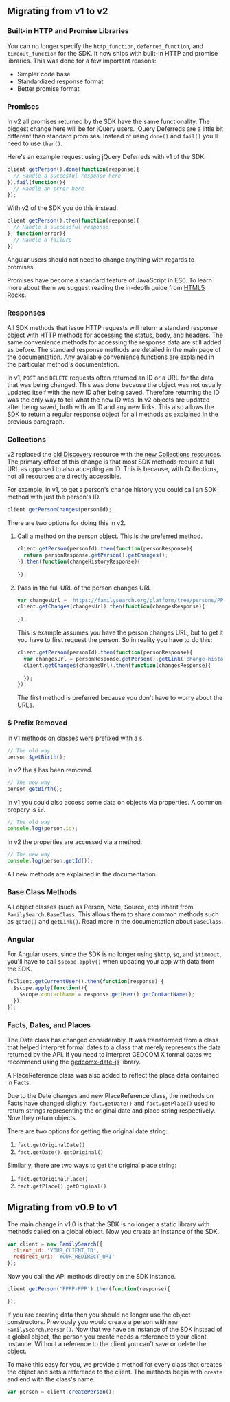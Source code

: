 ## Migrating from v1 to v2

### Built-in HTTP and Promise Libraries

You can no longer specify the `http_function`,
`deferred_function`, and `timeout_function` for the SDK. It now ships with built-in
HTTP and promise libraries. This was done for a few important reasons:

* Simpler code base
* Standardized response format
* Better promise format

### Promises

In v2 all promises returned by the SDK have the same functionality. The biggest
change here will be for jQuery users. jQuery Deferreds are a little bit different
than standard promises. Instead of using `done()` and `fail()` you'll need to use
`then()`.

Here's an example request using jQuery Deferreds with v1 of the SDK.

```js
client.getPerson().done(function(response){
  // Handle a succesful response here
}).fail(function(){
  // Handle an error here
});
```

With v2 of the SDK you do this instead.

```js
client.getPerson().then(function(response){
  // Handle a successful response
}, function(error){
  // Handle a failure
})
```

Angular users should not need to change anything with regards to promises.

Promises have become a standard feature of JavaScript in ES6. To learn more about them
we suggest reading the in-depth guide from [HTML5 Rocks](http://www.html5rocks.com/en/tutorials/es6/promises/).

### Responses

All SDK methods that issue HTTP requests will return a standard response object
with HTTP methods for accessing the status, body, and headers. The same convenience
methods for accessing the response data are still added as before. The standard
response methods are detailed in the main page of the documentation. Any available
convenience functions are explained in the particular method's documentation.

In v1, `POST` and `DELETE` requests often returned an ID or a URL for the data that
was being changed. This was done because the object was not usually updated itself
with the new ID after being saved. Therefore returning the ID was the only way
to tell what the new ID was. In v2 objects are updated after being saved,
both with an ID and any new links. This also allows the SDK to return a regular
response object for all methods as explained in the previous paragraph.

### Collections

v2 replaced the [old Discovery](https://familysearch.org/developers/docs/api/discovery/Discovery_resource)
resource with the [new Collections resources](https://familysearch.org/developers/docs/api/resources#discovery).
The primary effect of this change is that most SDK methods require a full URL as opposed
to also accepting an ID. This is because, with Collections, not all resources are
directly accessible.

For example, in v1, to get a person's change history you could call an SDK method
with just the person's ID.

```js
client.getPersonChanges(personId);
```

There are two options for doing this in v2.

1. Call a method on the person object. This is the preferred method.

    ```js
    client.getPerson(personId).then(function(personResponse){
      return personResponse.getPerson().getChanges();
    }).then(function(changeHistoryResponse){
      
    });
    ```

2. Pass in the full URL of the person changes URL.

    ```js
    var changesUrl = 'https://familysearch.org/platform/tree/persons/PPPP-PPP/changes';
    client.getChanges(changesUrl).then(function(changesResponse){
      
    });
    ```
    
    This is example assumes you have the person changes URL, but to get it you have
    to first request the person. So in reality you have to do this:
    
    ```js
    client.getPerson(personId).then(function(personResponse){
      var changesUrl = personResponse.getPerson().getLink('change-history');
      client.getChanges(changesUrl).then(function(changesResponse){
      
      });
    });
    ```
    
    The first method is preferred because you don't have to worry about the URLs.

### $ Prefix Removed

In v1 methods on classes were prefixed with a `$`. 

```js
// The old way
person.$getBirth();
```

In v2 the `$` has been removed.

```js
// The new way
person.getBirth();
```

In v1 you could also access some data on objects via properties. A common propery is `id`.

```js
// The old way
console.log(person.id);
```

In v2 the properties are accessed via a method.

```js
// The new way
console.log(person.getId());
```

All new methods are explained in the documentation.

### Base Class Methods

All object classes (such as Person, Note, Source, etc) inherit from `FamilySearch.BaseClass`.
This allows them to share common methods such as `getId()` and `getLink()`. Read
more in the documentation about `BaseClass`.

### Angular

For Angular users, since the SDK is no longer using `$http`, `$q`, and `$timeout`,
you'll have to call `$scope.apply()` when updating your app with data from the SDK.

```js
fsClient.getCurrentUser().then(function(response) {
  $scope.apply(function(){
    $scope.contactName = response.getUser().getContactName();
  });
});
```

### Facts, Dates, and Places

The Date class has changed considerably. It was transformed from a class that
helped interpret formal dates to a class that merely represents the data returned
by the API. If you need to interpret GEDCOM X formal dates we recommend using the
[gedcomx-date-js](https://github.com/trepo/gedcomx-date-js) library.

A PlaceReference class was also added to reflect the place data contained in Facts.

Due to the Date changes and new PlaceReference class, the methods on Facts have
changed slightly. `fact.getDate()` and `fact.getPlace()` used to return strings
representing the original date and place string respectively. Now they return objects.

There are two options for getting the original date string:

1. `fact.getOriginalDate()`
2. `fact.getDate().getOriginal()`

Similarly, there are two ways to get the original place string:

1. `fact.getOriginalPlace()`
2. `fact.getPlace().getOriginal()`

## Migrating from v0.9 to v1

The main change in v1.0 is that the SDK is no longer a static library with methods
called on a global object. Now you create an instance of the SDK.

```js
var client = new FamilySearch({
  client_id: 'YOUR_CLIENT_ID',
  redirect_uri: 'YOUR_REDIRECT_URI'
});
```

Now you call the API methods directly on the SDK instance.

```js
client.getPerson('PPPP-PPP').then(function(response){

});
```

If you are creating data then you should no longer use the object constructors.
Previously you would create a person with `new FamilySearch.Person()`. 
Now that we have an instance of the SDK instead of a global object, the person you 
create needs a reference to your client instance. Without a reference to the client
you can't save or delete the object.

To make this easy for you, we provide a method for every class that creates the 
object and sets a reference to the client. The methods begin with `create` and
end with the class's name.

```js
var person = client.createPerson();
```